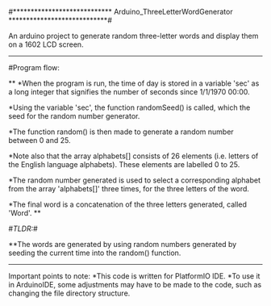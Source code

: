 #****************************     Arduino_ThreeLetterWordGenerator     ****************************#

An arduino project to generate random three-letter words and display them on a 1602 LCD screen.

****************************************************************************************************
#Program flow:

**
*When the program is run, the time of day is stored in a variable 'sec' as a long integer that signifies the number of seconds since 1/1/1970 00:00.

*Using the variable 'sec', the function randomSeed() is called, which the seed for the random number generator.

*The function random() is then made to generate a random number between 0 and 25.

*Note also that the array alphabets[] consists of 26 elements (i.e. letters of the English language alphabets). These elements are labelled 0 to 25.

*The random number generated is used to select a corresponding alphabet from the array 'alphabets[]' three times, for the three letters of the word.

*The final word is a concatenation of the three letters generated, called 'Word'.
**

#_TLDR:_#

**The words are generated by using random numbers generated by seeding the current time into the random() function.

****************************************************************************************************




Important points to note:
*This code is written for PlatformIO IDE.
*To use it in ArduinoIDE, some adjustments may have to be made to the code, such as changing the file directory structure.
